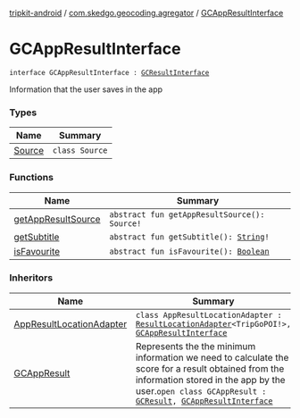 [tripkit-android](../../index.md) / [com.skedgo.geocoding.agregator](../index.md) / [GCAppResultInterface](./index.md)

# GCAppResultInterface

`interface GCAppResultInterface : `[`GCResultInterface`](../-g-c-result-interface/index.md)

Information that the user saves in the app

### Types

| Name | Summary |
|---|---|
| [Source](-source/index.md) | `class Source` |

### Functions

| Name | Summary |
|---|---|
| [getAppResultSource](get-app-result-source.md) | `abstract fun getAppResultSource(): Source!` |
| [getSubtitle](get-subtitle.md) | `abstract fun getSubtitle(): `[`String`](https://kotlinlang.org/api/latest/jvm/stdlib/kotlin/-string/index.html)`!` |
| [isFavourite](is-favourite.md) | `abstract fun isFavourite(): `[`Boolean`](https://kotlinlang.org/api/latest/jvm/stdlib/kotlin/-boolean/index.html) |

### Inheritors

| Name | Summary |
|---|---|
| [AppResultLocationAdapter](../../com.skedgo.tripkit.ui.geocoding/-app-result-location-adapter/index.md) | `class AppResultLocationAdapter : `[`ResultLocationAdapter`](../../com.skedgo.tripkit.ui.geocoding/-result-location-adapter/index.md)`<TripGoPOI!>, `[`GCAppResultInterface`](./index.md) |
| [GCAppResult](../../com.skedgo.geocoding/-g-c-app-result/index.md) | Represents the the minimum information we need to calculate the score for a result obtained from the information stored in the app by the user.`open class GCAppResult : `[`GCResult`](../../com.skedgo.geocoding/-g-c-result/index.md)`, `[`GCAppResultInterface`](./index.md) |
